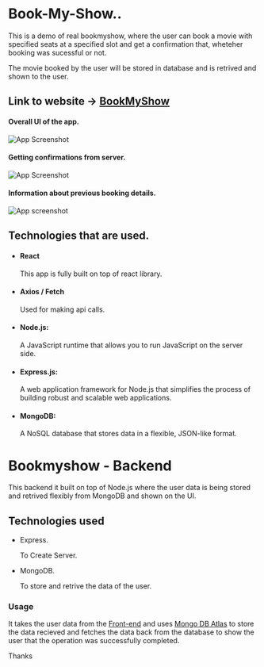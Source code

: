 # Book-My-Show..

This is a demo of real bookmyshow, where the user can book a movie with specified seats at a specified slot and get a confirmation that, wheteher booking was sucessful or not.

The movie booked by the user will be stored in database and is retrived and shown to the user.

## Link to website -> [BookMyShow](https://snehal-bms-almabetter.netlify.app/)


#### Overall UI of the app.

![App Screenshot](https://snipboard.io/CD8dZQ.jpg)

#### Getting confirmations from server.

![App Screenshot](https://snipboard.io/RVgvUQ.jpg)

#### Information about previous booking details.

![App screenshot](https://snipboard.io/6uH0ef.jpg)

## Technologies that are used.

- #### React  
    This app is fully built on top of react library.
- #### Axios / Fetch
    Used for making api calls. 
- #### Node.js:
    A JavaScript runtime that allows you to run JavaScript on the server side. 
- #### Express.js:
    A web application framework for Node.js that simplifies the process of building robust and scalable web applications.
- #### MongoDB:
    A NoSQL database that stores data in a flexible, JSON-like format. 


# Bookmyshow - Backend

This backend it built on top of Node.js where the user data is being stored and retrived flexibly from MongoDB and shown on the UI.

## Technologies used
- Express.
   
    To Create Server.
- MongoDB.

    To store and retrive the data of the user.


### Usage 
It takes the user data from the [Front-end](https://github.com/SnehalGajbhiyeG/Book-My-Show) and uses [Mongo DB Atlas](https://www.mongodb.com/cloud/atlas/register) to store the data recieved and fetches the data back from the database to show the user that the operation was successfully completed.


Thanks


